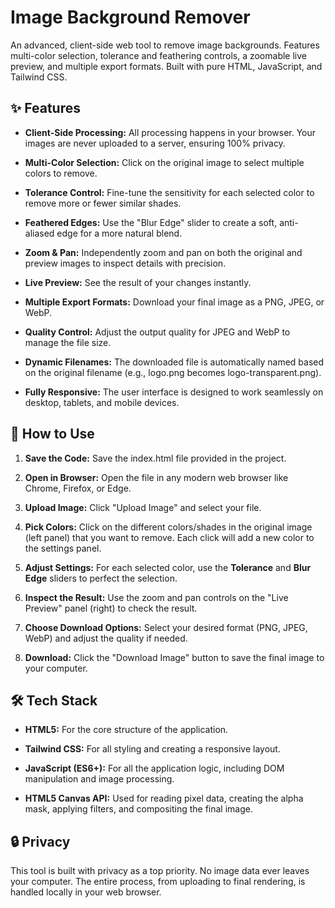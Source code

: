 Image Background Remover
========================

An advanced, client-side web tool to remove image backgrounds. Features multi-color selection, tolerance and feathering controls, a zoomable live preview, and multiple export formats. Built with pure HTML, JavaScript, and Tailwind CSS.

✨ Features
----------

*   **Client-Side Processing:** All processing happens in your browser. Your images are never uploaded to a server, ensuring 100% privacy.
    
*   **Multi-Color Selection:** Click on the original image to select multiple colors to remove.
    
*   **Tolerance Control:** Fine-tune the sensitivity for each selected color to remove more or fewer similar shades.
    
*   **Feathered Edges:** Use the "Blur Edge" slider to create a soft, anti-aliased edge for a more natural blend.
    
*   **Zoom & Pan:** Independently zoom and pan on both the original and preview images to inspect details with precision.
    
*   **Live Preview:** See the result of your changes instantly.
    
*   **Multiple Export Formats:** Download your final image as a PNG, JPEG, or WebP.
    
*   **Quality Control:** Adjust the output quality for JPEG and WebP to manage the file size.
    
*   **Dynamic Filenames:** The downloaded file is automatically named based on the original filename (e.g., logo.png becomes logo-transparent.png).
    
*   **Fully Responsive:** The user interface is designed to work seamlessly on desktop, tablets, and mobile devices.
    

🚀 How to Use
-------------

1.  **Save the Code:** Save the index.html file provided in the project.
    
2.  **Open in Browser:** Open the file in any modern web browser like Chrome, Firefox, or Edge.
    
3.  **Upload Image:** Click "Upload Image" and select your file.
    
4.  **Pick Colors:** Click on the different colors/shades in the original image (left panel) that you want to remove. Each click will add a new color to the settings panel.
    
5.  **Adjust Settings:** For each selected color, use the **Tolerance** and **Blur Edge** sliders to perfect the selection.
    
6.  **Inspect the Result:** Use the zoom and pan controls on the "Live Preview" panel (right) to check the result.
    
7.  **Choose Download Options:** Select your desired format (PNG, JPEG, WebP) and adjust the quality if needed.
    
8.  **Download:** Click the "Download Image" button to save the final image to your computer.
    

🛠️ Tech Stack
--------------

*   **HTML5:** For the core structure of the application.
    
*   **Tailwind CSS:** For all styling and creating a responsive layout.
    
*   **JavaScript (ES6+):** For all the application logic, including DOM manipulation and image processing.
    
*   **HTML5 Canvas API:** Used for reading pixel data, creating the alpha mask, applying filters, and compositing the final image.
    

🔒 Privacy
----------

This tool is built with privacy as a top priority. No image data ever leaves your computer. The entire process, from uploading to final rendering, is handled locally in your web browser.
